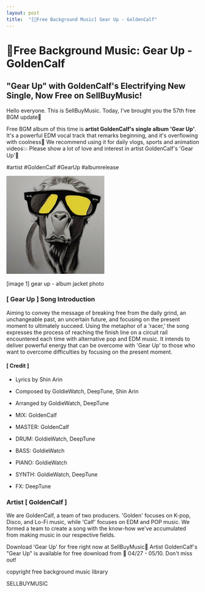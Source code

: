 ```yaml
---
layout: post
title:  "[🎵Free Background Music] Gear Up - GoldenCalf"
---
```

<h1>🎵Free Background Music: Gear Up - GoldenCalf</h1>

<h2>"Gear Up" with GoldenCalf's Electrifying New Single, Now Free on SellBuyMusic!</h2>

<p>Hello everyone. This is SellBuyMusic. Today, I've brought you the 57th free BGM update🙌</p>

<p>Free BGM album of this time is <strong>artist GoldenCalf's single album 'Gear Up'</strong>. It's a powerful EDM vocal track that remarks beginning, and it's overflowing with coolness🤘 We recommend using it for daily vlogs, sports and animation videos💥 Please show a lot of love and interest in artist GoldenCalf's 'Gear Up'🌟</p>

<p>#artist #GoldenCalf #GearUp #albumrelease</p>

<img src="../images/2023-05-02-FreeGlodenCalf/gear up - album jacket photo.jpg" alt="gear up - album jacket photo" style="zoom: 25%;" />

<p>[image 1] gear up - album jacket photo</p>

<h3>[ Gear Up ] Song Introduction</h3>

<p>Aiming to convey the message of breaking free from the daily grind, an unchangeable past, an uncertain future, and focusing on the present moment to ultimately succeed. Using the metaphor of a 'racer,' the song expresses the process of reaching the finish line on a circuit rail encountered each time with alternative pop and EDM music. It intends to deliver powerful energy that can be overcome with 'Gear Up' to those who want to overcome difficulties by focusing on the present moment.</p>

<h4>[ Credit ]</h4>
<ul style="list-style-type: disc;">
<li>Lyrics by Shin Arin</p>
<li>Composed by GoldieWatch, DeepTune, Shin Arin</p>
<li>Arranged by GoldieWatch, DeepTune</p>
<li>MIX: GoldenCalf</p>
<li>MASTER: GoldenCalf</p>
<li>DRUM: GoldieWatch, DeepTune</p>
<li>BASS: GoldieWatch</p>
<li>PIANO: GoldieWatch</p>
<li>SYNTH: GoldieWatch, DeepTune</p>
<li>FX: DeepTune</p>
</ul>

<h3>Artist [ GoldenCalf ]</h3>

<p>We are GoldenCalf, a team of two producers. 'Golden' focuses on K-pop, Disco, and Lo-Fi music, while 'Calf' focuses on EDM and POP music. We formed a team to create a song with the know-how we've accumulated from making music in our respective fields.</p>

<p>Download 'Gear Up' for free right now at SellBuyMusic🤎
Artist GoldenCalf's "Gear Up" is available for free download
from 📁 04/27 - 05/10.
Don't miss out!</p>

<p>copyright free background music library</p>
<p>SELLBUYMUSIC</p>
<p><a href="<https://en.sellbuymusic.com/>"><https://en.sellbuymusic.com/></a></p>
